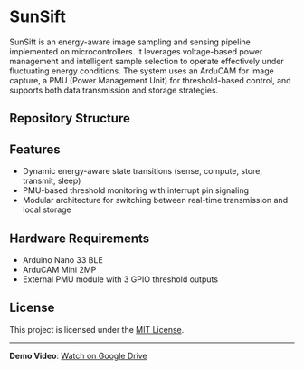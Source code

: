 # SunSift

SunSift is an energy-aware image sampling and sensing pipeline implemented on microcontrollers. It leverages voltage-based power management and intelligent sample selection to operate effectively under fluctuating energy conditions. The system uses an ArduCAM for image capture, a PMU (Power Management Unit) for threshold-based control, and supports both data transmission and storage strategies.

## Repository Structure

## Features

- Dynamic energy-aware state transitions (sense, compute, store, transmit, sleep)
- PMU-based threshold monitoring with interrupt pin signaling
- Modular architecture for switching between real-time transmission and local storage

## Hardware Requirements

- Arduino Nano 33 BLE
- ArduCAM Mini 2MP
- External PMU module with 3 GPIO threshold outputs

## License

This project is licensed under the [MIT License](LICENSE).

---

**Demo Video**: [Watch on Google Drive](https://drive.google.com/file/d/1CBzY8Ofg8hZi3UUBs5W5QU0BYAqKNcIU/view?usp=sharing)  
